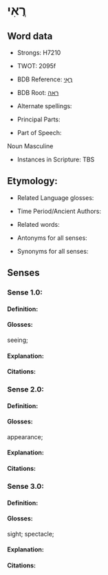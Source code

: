 # רֳאִי

<!-- Status: S2="NeedsEdits" -->
<!-- Lexica used for edits:   -->

## Word data

* Strongs: H7210

* TWOT: 2095f

* BDB Reference: [רֳאִי](rc://en/bdb/dict/t.ab.ai)

* BDB Root: [ראה](rc://en/bdb/dict/t.ab.aa)

* Alternate spellings:

* Principal Parts:

* Part of Speech:

Noun Masculine 

* Instances in Scripture: TBS

## Etymology:

* Related Language glosses:

* Time Period/Ancient Authors:

* Related words:

* Antonyms for all senses:

* Synonyms for all senses:

## Senses

### Sense 1.0:

#### Definition:

#### Glosses:

seeing; 

#### Explanation:

#### Citations:



### Sense 2.0:

#### Definition:

#### Glosses:

appearance; 

#### Explanation:

#### Citations:



### Sense 3.0:

#### Definition:

#### Glosses:

sight; spectacle; 

#### Explanation:

#### Citations:



